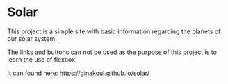 # Solar

This project is a simple site with basic information regarding the planets of our solar system.

The links and buttons can not be used as the purpose of this project is to learn the use of flexbox.

It can found here: https://ginakoul.github.io/solar/